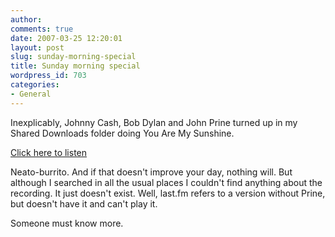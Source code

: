 ```yaml
---
author:
comments: true
date: 2007-03-25 12:20:01
layout: post
slug: sunday-morning-special
title: Sunday morning special
wordpress_id: 703
categories:
- General
---
```


Inexplicably, Johnny Cash, Bob Dylan and John Prine turned up in my Shared Downloads folder doing You Are My Sunshine.

[Click here to listen](/uploads/john-prine-johny-cash-bob-dylan-you-are-my-sunshine.mp3)

Neato-burrito. And if that doesn't improve your day, nothing will. But although I searched in all the usual places I couldn't find anything about the recording. It just doesn't exist. Well, last.fm refers to a version without Prine, but doesn't have it and can't play it.

Someone must know more.
